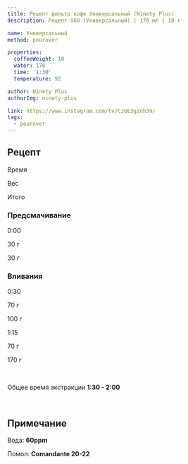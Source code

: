 ```yaml
---
title: Рецепт фильтр кофе Универсальный (Ninety Plus)
description: Рецепт V60 (Универсальный) | 170 мл | 10 г

name: Универсальный
method: pourover

properties:
  coffeeWeight: 10
  water: 170
  time: '1:30'
  temperature: 92

author: Ninety Plus
authorImg: ninety-plus

link: https://www.instagram.com/tv/CJ6E3gznh39/
tags:
  - pourover
---
```


## Рецепт


<div class="time-line">

Время

Вес

Итого

</div>

### Предсмачивание

<div class="time-line">

0:00

30 г

30 г

</div>


### Вливания

<div class="time-line">

0:30

70 г

100 г

</div>

<div class="time-line">

1:15

70 г

170 г

</div>
<br>

Общее время экстракции __1:30 - 2:00__

<br>
<div class="info-note">

## Примечание

Вода: __60ppm__

Помол: __Сomandante 20-22__
</div>

